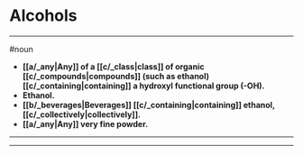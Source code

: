 # Alcohols
---
#noun
- **[[a/_any|Any]] of a [[c/_class|class]] of organic [[c/_compounds|compounds]] (such as ethanol) [[c/_containing|containing]] a hydroxyl functional group (-OH).**
- **Ethanol.**
- **[[b/_beverages|Beverages]] [[c/_containing|containing]] ethanol, [[c/_collectively|collectively]].**
- **[[a/_any|Any]] very fine powder.**
---
---
